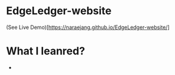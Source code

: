 # EdgeLedger-website

(See Live Demo)[https://naraejang.github.io/EdgeLedger-website/]

# What I leanred?

-
